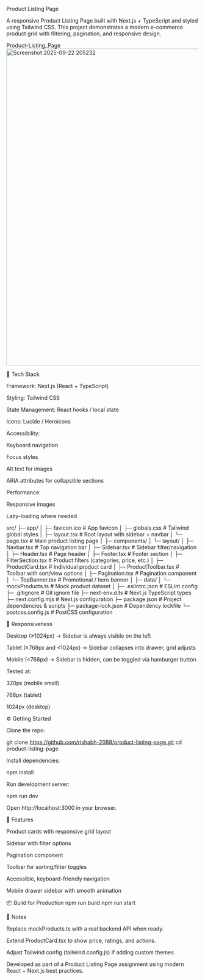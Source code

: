 Product Listing Page

A responsive Product Listing Page built with Next.js + TypeScript and styled using Tailwind CSS.
This project demonstrates a modern e-commerce product grid with filtering, pagination, and responsive design.




Product-Listing_Page
<img width="603" height="831" alt="Screenshot 2025-09-22 205232" src="https://github.com/user-attachments/assets/4a037e7b-c2d0-4109-af26-3e72530e2c9e" />

🚀 Tech Stack

Framework: Next.js (React + TypeScript)

Styling: Tailwind CSS

State Management: React hooks / local state

Icons: Lucide / Heroicons

Accessibility:

Keyboard navigation

Focus styles

Alt text for images

ARIA attributes for collapsible sections

Performance:

Responsive images

Lazy-loading where needed

src/
├─ app/
│  ├─ favicon.ico              # App favicon
│  ├─ globals.css              # Tailwind global styles
│  ├─ layout.tsx               # Root layout with sidebar + navbar
│  └─ page.tsx                 # Main product listing page
│
├─ components/
│  └─ layout/
│     ├─ Navbar.tsx            # Top navigation bar
│     ├─ Sidebar.tsx           # Sidebar filter/navigation
│     ├─ Header.tsx            # Page header
│     ├─ Footer.tsx            # Footer section
│     ├─ FilterSection.tsx     # Product filters (categories, price, etc.)
│     ├─ ProductCard.tsx       # Individual product card
│     ├─ ProductToolbar.tsx    # Toolbar with sort/view options
│     ├─ Pagination.tsx        # Pagination component
│     └─ TopBanner.tsx         # Promotional / hero banner
│
├─ data/
│  └─ mockProducts.ts          # Mock product dataset
│
├─ .eslintrc.json              # ESLint config
├─ .gitignore                  # Git ignore file
├─ next-env.d.ts               # Next.js TypeScript types
├─ next.config.mjs             # Next.js configuration
├─ package.json                # Project dependencies & scripts
├─ package-lock.json           # Dependency lockfile
└─ postcss.config.js           # PostCSS configuration


📱 Responsiveness

Desktop (≥1024px) → Sidebar is always visible on the left

Tablet (≥768px and <1024px) → Sidebar collapses into drawer, grid adjusts

Mobile (<768px) → Sidebar is hidden, can be toggled via hamburger button

Tested at:

320px (mobile small)

768px (tablet)

1024px (desktop)

⚙️ Getting Started

Clone the repo:

git clone https://github.com/rishabh-2088/product-listing-page.git
cd product-listing-page


Install dependencies:

npm install


Run development server:

npm run dev


Open http://localhost:3000
 in your browser.

🧪 Features

Product cards with responsive grid layout

Sidebar with filter options

Pagination component

Toolbar for sorting/filter toggles

Accessible, keyboard-friendly navigation

Mobile drawer sidebar with smooth animation

📦 Build for Production
npm run build
npm run start

📝 Notes

Replace mockProducts.ts with a real backend API when ready.

Extend ProductCard.tsx to show price, ratings, and actions.

Adjust Tailwind config (tailwind.config.js) if adding custom themes.



Developed as part of a Product Listing Page assignment using modern React + Next.js best practices.
